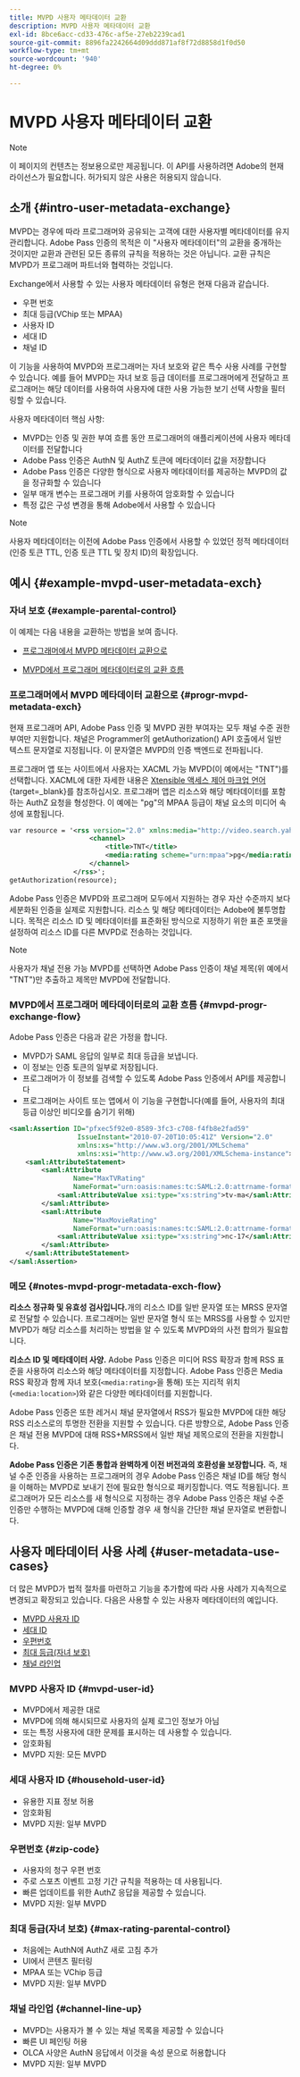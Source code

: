 ```yaml
---
title: MVPD 사용자 메타데이터 교환
description: MVPD 사용자 메타데이터 교환
exl-id: 8bce6acc-cd33-476c-af5e-27eb2239cad1
source-git-commit: 8896fa2242664d09ddd871af8f72d8858d1f0d50
workflow-type: tm+mt
source-wordcount: '940'
ht-degree: 0%

---
```


# MVPD 사용자 메타데이터 교환

>[!NOTE]
>
>이 페이지의 컨텐츠는 정보용으로만 제공됩니다. 이 API를 사용하려면 Adobe의 현재 라이선스가 필요합니다. 허가되지 않은 사용은 허용되지 않습니다.

## 소개 {#intro-user-metadata-exchange}

MVPD는 경우에 따라 프로그래머와 공유되는 고객에 대한 사용자별 메타데이터를 유지 관리합니다. Adobe Pass 인증의 목적은 이 &quot;사용자 메타데이터&quot;의 교환을 중개하는 것이지만 교환과 관련된 모든 종류의 규칙을 적용하는 것은 아닙니다. 교환 규칙은 MVPD가 프로그래머 파트너와 협력하는 것입니다.

Exchange에서 사용할 수 있는 사용자 메타데이터 유형은 현재 다음과 같습니다.

* 우편 번호
* 최대 등급(VChip 또는 MPAA)
* 사용자 ID
* 세대 ID
* 채널 ID

이 기능을 사용하여 MVPD와 프로그래머는 자녀 보호와 같은 특수 사용 사례를 구현할 수 있습니다. 예를 들어 MVPD는 자녀 보호 등급 데이터를 프로그래머에게 전달하고 프로그래머는 해당 데이터를 사용하여 사용자에 대한 사용 가능한 보기 선택 사항을 필터링할 수 있습니다.

사용자 메타데이터 핵심 사항:

* MVPD는 인증 및 권한 부여 흐름 동안 프로그래머의 애플리케이션에 사용자 메타데이터를 전달합니다
* Adobe Pass 인증은 AuthN 및 AuthZ 토큰에 메타데이터 값을 저장합니다
* Adobe Pass 인증은 다양한 형식으로 사용자 메타데이터를 제공하는 MVPD의 값을 정규화할 수 있습니다
* 일부 매개 변수는 프로그래머 키를 사용하여 암호화할 수 있습니다
* 특정 값은 구성 변경을 통해 Adobe에서 사용할 수 있습니다

>[!NOTE]
>
>사용자 메타데이터는 이전에 Adobe Pass 인증에서 사용할 수 있었던 정적 메타데이터(인증 토큰 TTL, 인증 토큰 TTL 및 장치 ID)의 확장입니다.

## 예시 {#example-mvpd-user-metadata-exch}

### 자녀 보호 {#example-parental-control}

이 예제는 다음 내용을 교환하는 방법을 보여 줍니다.

* [프로그래머에서 MVPD 메타데이터 교환으로](#progr-mvpd-metadata-exch)

* [MVPD에서 프로그래머 메타데이터로의 교환 흐름](#mvpd-progr-exchange-flow)

### 프로그래머에서 MVPD 메타데이터 교환으로 {#progr-mvpd-metadata-exch}

현재 프로그래머 API, Adobe Pass 인증 및 MVPD 권한 부여자는 모두 채널 수준 권한 부여만 지원합니다. 채널은 Programmer의 getAuthorization() API 호출에서 일반 텍스트 문자열로 지정됩니다. 이 문자열은 MVPD의 인증 백엔드로 전파됩니다.

프로그래머 앱 또는 사이트에서 사용자는 XACML 가능 MVPD(이 예에서는 &quot;TNT&quot;)를 선택합니다. XACML에 대한 자세한 내용은 [Xtensible 액세스 제어 마크업 언어](https://en.wikipedia.org/wiki/XACML){target=_blank}를 참조하십시오.
프로그래머 앱은 리소스와 해당 메타데이터를 포함하는 AuthZ 요청을 형성한다.  이 예에는 &quot;pg&quot;의 MPAA 등급이 채널 요소의 미디어 속성에 포함됩니다.

```XML
var resource = '<rss version="2.0" xmlns:media="http://video.search.yahoo.com/mrss/">
                    <channel> 
                        <title>TNT</title> 
                        <media:rating scheme="urn:mpaa">pg</media:rating>
                    </channel>
                </rss>';
getAuthorization(resource);
```

Adobe Pass 인증은 MVPD와 프로그래머 모두에서 지원하는 경우 자산 수준까지 보다 세분화된 인증을 실제로 지원합니다. 리소스 및 해당 메타데이터는 Adobe에 불투명합니다. 목적은 리소스 ID 및 메타데이터를 표준화된 방식으로 지정하기 위한 표준 포맷을 설정하여 리소스 ID를 다른 MVPD로 전송하는 것입니다.

>[!NOTE]
>
>사용자가 채널 전용 가능 MVPD를 선택하면 Adobe Pass 인증이 채널 제목(위 예에서 &quot;TNT&quot;)만 추출하고 제목만 MVPD에 전달합니다.

### MVPD에서 프로그래머 메타데이터로의 교환 흐름 {#mvpd-progr-exchange-flow}

Adobe Pass 인증은 다음과 같은 가정을 합니다.

* MVPD가 SAML 응답의 일부로 최대 등급을 보냅니다.
* 이 정보는 인증 토큰의 일부로 저장됩니다.
* 프로그래머가 이 정보를 검색할 수 있도록 Adobe Pass 인증에서 API를 제공합니다
* 프로그래머는 사이트 또는 앱에서 이 기능을 구현합니다(예를 들어, 사용자의 최대 등급 이상인 비디오를 숨기기 위해)

```XML
<saml:Assertion ID="pfxec5f92e0-8589-3fc3-c708-f4fb8e2fad59"
                 IssueInstant="2010-07-20T10:05:41Z" Version="2.0"
                 xmlns:xs="http://www.w3.org/2001/XMLSchema"
                 xmlns:xsi="http://www.w3.org/2001/XMLSchema-instance">
    <saml:AttributeStatement>
        <saml:Attribute
                Name="MaxTVRating"
                NameFormat="urn:oasis:names:tc:SAML:2.0:attrname-format:basic">
            <saml:AttributeValue xsi:type="xs:string">tv-ma</saml:AttributeValue>
        </saml:Attribute>
        <saml:Attribute
                Name="MaxMovieRating"
                NameFormat="urn:oasis:names:tc:SAML:2.0:attrname-format:basic">
            <saml:AttributeValue xsi:type="xs:string">nc-17</saml:AttributeValue>
        </saml:Attribute>
    </saml:AttributeStatement>
</saml:Assertion>
```

### 메모 {#notes-mvpd-progr-metadata-exch-flow}

**리소스 정규화 및 유효성 검사입니다.**&#x200B;개의 리소스 ID를 일반 문자열 또는 MRSS 문자열로 전달할 수 있습니다. 프로그래머는 일반 문자열 형식 또는 MRSS를 사용할 수 있지만 MVPD가 해당 리소스를 처리하는 방법을 알 수 있도록 MVPD와의 사전 합의가 필요합니다.

**리소스 ID 및 메타데이터 사양.** Adobe Pass 인증은 미디어 RSS 확장과 함께 RSS 표준을 사용하여 리소스와 해당 메타데이터를 지정합니다. Adobe Pass 인증은 Media RSS 확장과 함께 자녀 보호(`<media:rating>`을 통해) 또는 지리적 위치(`<media:location>`)와 같은 다양한 메타데이터를 지원합니다.

Adobe Pass 인증은 또한 레거시 채널 문자열에서 RSS가 필요한 MVPD에 대한 해당 RSS 리소스로의 투명한 전환을 지원할 수 있습니다. 다른 방향으로, Adobe Pass 인증은 채널 전용 MVPD에 대해 RSS+MRSS에서 일반 채널 제목으로의 전환을 지원합니다.

**Adobe Pass 인증은 기존 통합과 완벽하게 이전 버전과의 호환성을 보장합니다.** 즉, 채널 수준 인증을 사용하는 프로그래머의 경우 Adobe Pass 인증은 채널 ID를 해당 형식을 이해하는 MVPD로 보내기 전에 필요한 형식으로 패키징합니다. 역도 적용됩니다. 프로그래머가 모든 리소스를 새 형식으로 지정하는 경우 Adobe Pass 인증은 채널 수준 인증만 수행하는 MVPD에 대해 인증할 경우 새 형식을 간단한 채널 문자열로 변환합니다.

## 사용자 메타데이터 사용 사례 {#user-metadata-use-cases}

더 많은 MVPD가 법적 절차를 마련하고 기능을 추가함에 따라 사용 사례가 지속적으로 변경되고 확장되고 있습니다. 다음은 사용할 수 있는 사용자 메타데이터의 예입니다.

* [MVPD 사용자 ID](#mvpd-user-id)
* [세대 ID](#household-user-id)
* [우편번호](#zip-code)
* [최대 등급(자녀 보호)](#max-rating-parental-control)
* [채널 라인업](#channel-line-up)

### MVPD 사용자 ID {#mvpd-user-id}

* MVPD에서 제공한 대로
* MVPD에 의해 해시되므로 사용자의 실제 로그인 정보가 아님
* 또는 특정 사용자에 대한 문제를 표시하는 데 사용할 수 있습니다.
* 암호화됨
* MVPD 지원: 모든 MVPD

### 세대 사용자 ID {#household-user-id}

* 유용한 지표 정보 허용
* 암호화됨
* MVPD 지원: 일부 MVPD

### 우편번호 {#zip-code}

* 사용자의 청구 우편 번호
* 주로 스포츠 이벤트 고정 기간 규칙을 적용하는 데 사용됩니다.
* 빠른 업데이트를 위한 AuthZ 응답을 제공할 수 있습니다.
* MVPD 지원: 일부 MVPD

### 최대 등급(자녀 보호) {#max-rating-parental-control}

* 처음에는 AuthN에 AuthZ 새로 고침 추가
* UI에서 콘텐츠 필터링
* MPAA 또는 VChip 등급
* MVPD 지원: 일부 MVPD

### 채널 라인업 {#channel-line-up}

* MVPD는 사용자가 볼 수 있는 채널 목록을 제공할 수 있습니다
* 빠른 UI 페인팅 허용
* OLCA 사양은 AuthN 응답에서 이것을 속성 문으로 허용합니다
* MVPD 지원: 일부 MVPD

<!--
>[!RELATEDINFORMATION]
>
>* [Proxy MVPD Web Service](/help/authentication/proxy-mvpd-webserv.md)
>* [Content Metadata Exhange](/help/authentication/mvpd-content-metadata-exchange.md)
>* [OLCA AuthN / AuthZ Specification](https://www.cablelabs.com/specifications/CL-SP-AUTH1.0-I04-120621.pdf){target=_blank}
>* [User Metadata (Programmer Integration Guide)](/help/authentication/user-metadata-feature.md)
-->
